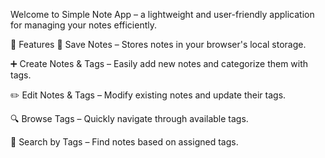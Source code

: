 Welcome to Simple Note App – a lightweight and user-friendly application for
managing your notes efficiently.

🚀 Features 📝 Save Notes – Stores notes in your browser's local storage.

➕ Create Notes & Tags – Easily add new notes and categorize them with tags.

✏️ Edit Notes & Tags – Modify existing notes and update their tags.

🔍 Browse Tags – Quickly navigate through available tags.

🔎 Search by Tags – Find notes based on assigned tags.

